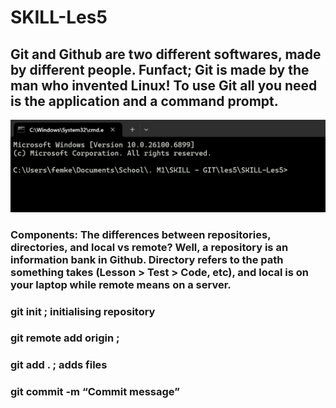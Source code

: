 # SKILL-Les5
## Git and Github are two different softwares, made by different people. Funfact; Git is made by the man who invented Linux! To use Git all you need is the application and a command prompt. 

![My CMD prompt](image.png)

### Components: The differences between repositories, directories, and local vs remote? Well, a repository is an information bank in Github. Directory refers to the path something takes (Lesson > Test > Code, etc), and local is on your laptop while remote means on a server.

### git init ; initialising repository
### git remote add origin ;
### git add . ; adds files
### git commit -m “Commit message”


